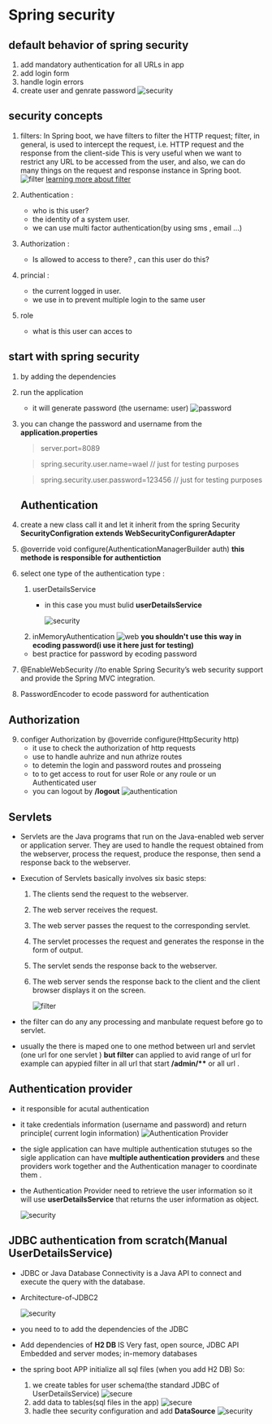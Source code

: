 # Spring security
## default behavior of spring security
1. add mandatory authentication for all URLs in app
2. add login form
3. handle login errors
4. create user and genrate password
![security](ass/springSecurity.png)
## security concepts
1. filters:
 In Spring boot, we have filters to filter the HTTP request; filter, in general, is used to intercept the request, i.e. HTTP request and the response from the client-side
This is very useful when we want to restrict any URL to be accessed from the user, and also, we can do many things on the request and response instance in Spring boot.
![filter](ass/Spring-boot-filter.jpg.jpg)
[learning more about filter](https://www.educba.com/spring-boot-filter/)

1. Authentication :
    - who is this user?
    - the identity of a system user.
    - we can use multi factor authentication(by using sms , email ...)
2. Authorization  :
    -  Is allowed to access to there? , can this user do this?
3. princial :
    - the current logged in user.
    - we use in to prevent multiple login to the same user
4. role
    - what is this user can acces to

 ## start with spring security

1. by adding the dependencies
2. run the application
    - it will generate password (the username: user)
    ![password](ass/pass.png)
3. you can  change the password and username from the __application.properties__

     > server.port=8089

    >spring.security.user.name=wael // just for testing purposes

    >spring.security.user.password=123456  // just for testing purposes
    ## Authentication
4. create a new class call it and let it inherit from the spring Security 
__SecurityConfigration extends WebSecurityConfigurerAdapter__
5. @override  void configure(AuthenticationManagerBuilder auth)
__this methode is responsible for authentiction__


6. select  one type of the authentication type  :
    1. userDetailsService
        - in this case you must bulid __userDetailsService__

             ![security](ass/serverDete.png)
    2. inMemoryAuthentication
        ![web](ass/enablesec.png)
__you shouldn't use this way in ecoding password(i use it here just for testing)__
    - best practice for password by ecoding password

7. @EnableWebSecurity //to enable Spring Security’s web security support and provide the Spring MVC integration.
8. PasswordEncoder to ecode password for authentication

## Authorization
9. configer Authorization
by @override configure(HttpSecurity http)
    - it use to check the authorization of http requests
    - use to handle auhrize and nun athrize routes
    - to detemin the login and password routes and prosseing
    - to to get access  to rout for user Role or any roule or un Authenticated user
    - you can logout by __/logout__ 
    ![authentication](ass/authrixConfig.png)
## Servlets
- Servlets are the Java programs that run on the Java-enabled web server or application server. They are used to handle the request obtained from the webserver, process the request, produce the response, then send a response back to the webserver. 
- Execution of Servlets basically involves six basic steps: 

    1. The clients send the request to the webserver.
    2. The web server receives the request.
    3. The web server passes the request to the corresponding servlet.
    4. The servlet processes the request and generates the response in the form of output.
    5. The servlet sends the response back to the webserver.
    6. The web server sends the response back to the client and the client browser displays it on the screen.

        ![filter](ass/filter_servlet.png)
- the filter can do any any processing and  manbulate request before go to servlet.
- usually the there is maped one to one method between url and servlet (one url for one servlet ) __but filter__ can applied to  avid range of url for example can apypied filter in all url that start __/admin/**__ or  all url .
## Authentication provider
- it responsible for acutal authentication

- it take credentials information (username and password) and return principle( current login  information)
![Authentication Provider](ass/AthProvider.png)



- the sigle application can have multiple authentication stutuges so the sigle application can have __multiple authentication providers__ and these providers work together and the Authentication manager to coordinate them .

- the Authentication Provider need to retrieve the user information  so it will use __userDetailsService__ that returns the user information as object.

    ![security](/ass/springSec.png)

    


##  JDBC authentication from scratch(Manual UserDetailsService)
-  JDBC or Java Database Connectivity is a Java API to connect and execute the query with the database.
- Architecture-of-JDBC2

    ![security](./Architecture-of-JDBC2.jpg)

- you need to to add the dependencies of the JDBC
- Add dependencies of  __H2 DB__  IS Very fast, open source, JDBC API
Embedded and server modes; in-memory databases

- the spring boot APP initialize all sql files (when you add H2 DB)  So:
    1. we create tables  for user schema(the standard JDBC of UserDetailsService)
    ![secure](./ass/manSec2.png)
    2. add data to tables(sql files in the app)
    ![secure](./ass/manSec3.png)
    3. hadle thee security configuration and add __DataSource__
    ![security](./ass/manSec.png)




